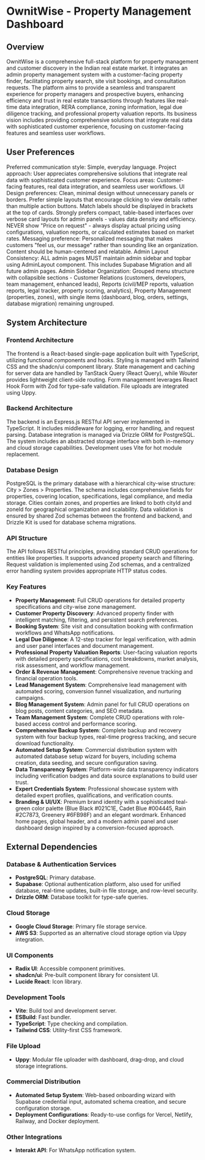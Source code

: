 # OwnitWise - Property Management Dashboard

## Overview
OwnitWise is a comprehensive full-stack platform for property management and customer discovery in the Indian real estate market. It integrates an admin property management system with a customer-facing property finder, facilitating property search, site visit bookings, and consultation requests. The platform aims to provide a seamless and transparent experience for property managers and prospective buyers, enhancing efficiency and trust in real estate transactions through features like real-time data integration, RERA compliance, zoning information, legal due diligence tracking, and professional property valuation reports. Its business vision includes providing comprehensive solutions that integrate real data with sophisticated customer experience, focusing on customer-facing features and seamless user workflows.

## User Preferences
Preferred communication style: Simple, everyday language.
Project approach: User appreciates comprehensive solutions that integrate real data with sophisticated customer experience.
Focus areas: Customer-facing features, real data integration, and seamless user workflows.
UI Design preferences: Clean, minimal design without unnecessary panels or borders. Prefer simple layouts that encourage clicking to view details rather than multiple action buttons. Match labels should be displayed in brackets at the top of cards. Strongly prefers compact, table-based interfaces over verbose card layouts for admin panels - values data density and efficiency. NEVER show "Price on request" - always display actual pricing using configurations, valuation reports, or calculated estimates based on market rates.
Messaging preference: Personalized messaging that makes customers "feel us, our message" rather than sounding like an organization. Content should be human-centered and relatable.
Admin Layout Consistency: ALL admin pages MUST maintain admin sidebar and topbar using AdminLayout component. This includes Supabase Migration and all future admin pages.
Admin Sidebar Organization: Grouped menu structure with collapsible sections - Customer Relations (customers, developers, team management, enhanced leads), Reports (civil/MEP reports, valuation reports, legal tracker, property scoring, analytics), Property Management (properties, zones), with single items (dashboard, blog, orders, settings, database migration) remaining ungrouped.

## System Architecture

### Frontend Architecture
The frontend is a React-based single-page application built with TypeScript, utilizing functional components and hooks. Styling is managed with Tailwind CSS and the shadcn/ui component library. State management and caching for server data are handled by TanStack Query (React Query), while Wouter provides lightweight client-side routing. Form management leverages React Hook Form with Zod for type-safe validation. File uploads are integrated using Uppy.

### Backend Architecture
The backend is an Express.js RESTful API server implemented in TypeScript. It includes middleware for logging, error handling, and request parsing. Database integration is managed via Drizzle ORM for PostgreSQL. The system includes an abstracted storage interface with both in-memory and cloud storage capabilities. Development uses Vite for hot module replacement.

### Database Design
PostgreSQL is the primary database with a hierarchical city-wise structure: City > Zones > Properties. The schema includes comprehensive fields for properties, covering location, specifications, legal compliance, and media storage. Cities contain zones, and properties are linked to both cityId and zoneId for geographical organization and scalability. Data validation is ensured by shared Zod schemas between the frontend and backend, and Drizzle Kit is used for database schema migrations.

### API Structure
The API follows RESTful principles, providing standard CRUD operations for entities like properties. It supports advanced property search and filtering. Request validation is implemented using Zod schemas, and a centralized error handling system provides appropriate HTTP status codes.

### Key Features
- **Property Management**: Full CRUD operations for detailed property specifications and city-wise zone management.
- **Customer Property Discovery**: Advanced property finder with intelligent matching, filtering, and persistent search preferences.
- **Booking System**: Site visit and consultation booking with confirmation workflows and WhatsApp notifications.
- **Legal Due Diligence**: A 12-step tracker for legal verification, with admin and user panel interfaces and document management.
- **Professional Property Valuation Reports**: User-facing valuation reports with detailed property specifications, cost breakdowns, market analysis, risk assessment, and workflow management.
- **Order & Revenue Management**: Comprehensive revenue tracking and financial operation tools.
- **Lead Management System**: Comprehensive lead management with automated scoring, conversion funnel visualization, and nurturing campaigns.
- **Blog Management System**: Admin panel for full CRUD operations on blog posts, content categories, and SEO metadata.
- **Team Management System**: Complete CRUD operations with role-based access control and performance scoring.
- **Comprehensive Backup System**: Complete backup and recovery system with four backup types, real-time progress tracking, and secure download functionality.
- **Automated Setup System**: Commercial distribution system with automated database setup wizard for buyers, including schema creation, data seeding, and secure configuration saving.
- **Data Transparency System**: Platform-wide data transparency indicators including verification badges and data source explanations to build user trust.
- **Expert Credentials System**: Professional showcase system with detailed expert profiles, qualifications, and verification counts.
- **Branding & UI/UX**: Premium brand identity with a sophisticated teal-green color palette (Blue Black #021C1E, Cadet Blue #004445, Rain #2C7873, Greenery #6FB98F) and an elegant wordmark. Enhanced home pages, global header, and a modern admin panel and user dashboard design inspired by a conversion-focused approach.

## External Dependencies

### Database & Authentication Services
- **PostgreSQL**: Primary database.
- **Supabase**: Optional authentication platform, also used for unified database, real-time updates, built-in file storage, and row-level security.
- **Drizzle ORM**: Database toolkit for type-safe queries.

### Cloud Storage
- **Google Cloud Storage**: Primary file storage service.
- **AWS S3**: Supported as an alternative cloud storage option via Uppy integration.

### UI Components
- **Radix UI**: Accessible component primitives.
- **shadcn/ui**: Pre-built component library for consistent UI.
- **Lucide React**: Icon library.

### Development Tools
- **Vite**: Build tool and development server.
- **ESBuild**: Fast bundler.
- **TypeScript**: Type checking and compilation.
- **Tailwind CSS**: Utility-first CSS framework.

### File Upload
- **Uppy**: Modular file uploader with dashboard, drag-drop, and cloud storage integrations.

### Commercial Distribution
- **Automated Setup System**: Web-based onboarding wizard with Supabase credential input, automated schema creation, and secure configuration storage.
- **Deployment Configurations**: Ready-to-use configs for Vercel, Netlify, Railway, and Docker deployment.

### Other Integrations
- **Interakt API**: For WhatsApp notification system.